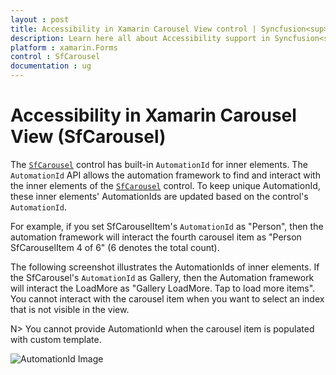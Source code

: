 ```yaml
---
layout : post
title: Accessibility in Xamarin Carousel View control | Syncfusion<sup>®</sup>
description: Learn here all about Accessibility support in Syncfusion<sup>®</sup> Xamarin Carousel View (SfCarousel) control and more.
platform : xamarin.Forms
control : SfCarousel
documentation : ug
---
```


# Accessibility in Xamarin Carousel View (SfCarousel)

The [`SfCarousel`](https://help.syncfusion.com/cr/xamarin/Syncfusion.SfCarousel.XForms.SfCarousel.html) control has built-in `AutomationId` for inner elements. The `AutomationId` API allows the automation framework to find and interact with the inner elements of the [`SfCarousel`](https://help.syncfusion.com/cr/xamarin/Syncfusion.SfCarousel.XForms.SfCarousel.html) control. To keep unique AutomationId, these inner elements' AutomationIds are updated based on the control's `AutomationId`.

 For example, if you set SfCarouselItem's `AutomationId` as "Person", then the automation framework will interact the fourth carousel item as "Person SfCarouselItem 4 of 6" (6 denotes the total count). 
 
 The following screenshot illustrates the AutomationIds of inner elements. If the SfCarousel's `AutomationId` as Gallery, then the Automation framework will interact the LoadMore as "Gallery LoadMore. Tap to load more items". You cannot interact with the carousel item when you want to select an index that is not visible in the view.

 N> You cannot provide AutomationId when the carousel item is populated with custom template.

![AutomationId Image](images/AutomationId.png)

